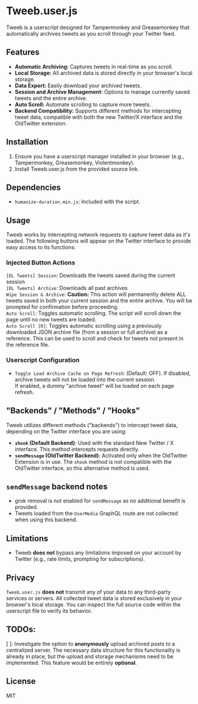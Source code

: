 # Tweeb.user.js

Tweeb is a userscript designed for Tampermonkey and Greasemonkey that automatically archives tweets as you scroll through your Twitter feed.

## Features

* **Automatic Archiving:** Captures tweets in real-time as you scroll.
* **Local Storage:** All archived data is stored directly in your browser's local storage.
* **Data Export:** Easily download your archived tweets.
* **Session and Archive Management:** Options to manage currently saved tweets and the entire archive.
* **Auto Scroll:** Automate scrolling to capture more tweets.
* **Backend Compatibility:** Supports different methods for intercepting tweet data, compatible with both the new Twitter/X interface and the OldTwitter extension.

## Installation

1.  Ensure you have a userscript manager installed in your browser (e.g., Tampermonkey, Greasemonkey, Violentmonkey).
2.  Install Tweeb.user.js from the provided source link.

## Dependencies

* `humanize-duration.min.js`: Included with the script.

## Usage

Tweeb works by intercepting network requests to capture tweet data as it's loaded. The following buttons will appear on the Twitter interface to provide easy access to its functions:

### Injected Button Actions

`[DL Tweets] Session`: Downloads the tweets saved during the current session  
`[DL Tweets] Archive`: Downloads all past archives  
`Wipe Session & Archive`: **Caution:** This action will permanently delete ALL tweets saved in both your current session and the entire archive. You will be prompted for confirmation before proceeding.  
`Auto Scroll`: Toggles automatic scrolling. The script will scroll down the page until no new tweets are loaded.  
`Auto Scroll [R]`: Toggles automatic scrolling using a previously downloaded JSON archive file (from a session or full archive) as a reference. This can be used to scroll and check for tweets not present in the reference file.  

### Userscript Configuration

- `Toggle Load Archive Cache on Page Refresh`: (Default: OFF).
  If disabled, archive tweets will not be loaded into the current session.  
  If enabled, a dummy "archive tweet" will be loaded on each page refresh.


## "Backends" / "Methods" / "Hooks"

Tweeb utilizes different methods ("backends") to intercept tweet data, depending on the Twitter interface you are using:

* **`xhook` (Default Backend)**: Used with the standard New Twitter / X interface. This method intercepts requests directly.
* **`sendMessage` (OldTwitter Backend)**: Activated only when the OldTwitter Extension is in use. The `xhook` method is not compatible with the OldTwitter interface, so this alternative method is used.

## `sendMessage` backend notes

- grok removal is not enabled for `sendMessage` as no additional benefit is provided.
- Tweets loaded from the `UserMedia` GraphQL route are not collected when using this backend.

## Limitations

- Tweeb **does not** bypass any limitations imposed on your account by Twitter (e.g., rate limits, prompting for subscriptions).

## Privacy

`Tweeb.user.js` **does not** transmit any of your data to any third-party services or servers. All collected tweet data is stored exclusively in your browser's local storage. You can inspect the full source code within the userscript file to verify its behavior.

## TODOs:

[ ]: Investigate the option to **anonymously** upload archived posts to a centralized server. The necessary data structure for this functionality is already in place, but the upload and storage mechanisms need to be implemented. This feature would be entirely **optional**.

## License

MIT